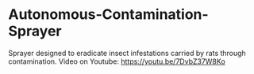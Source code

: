 # Autonomous-Contamination-Sprayer
Sprayer designed to eradicate insect infestations carried by rats through contamination.
Video on Youtube: https://youtu.be/7DvbZ37W8Ko
